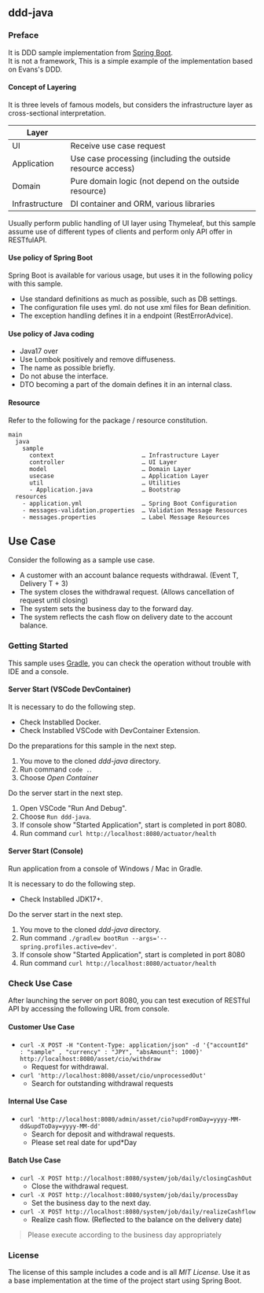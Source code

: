 ddd-java
---

### Preface

It is DDD sample implementation from [Spring Boot](http://projects.spring.io/spring-boot/).  
It is not a framework, This is a simple example of the implementation based on Evans's DDD.


#### Concept of Layering

It is three levels of famous models, but considers the infrastructure layer as cross-sectional interpretation.

| Layer          |                                                            |
| -------------- | ----------------------------------------------------------- |
| UI             | Receive use case request                                    |
| Application    | Use case processing (including the outside resource access) |
| Domain         | Pure domain logic (not depend on the outside resource) |
| Infrastructure | DI container and ORM, various libraries |

Usually perform public handling of UI layer using Thymeleaf, but this sample assume use of different types of clients and perform only API offer in RESTfulAPI.

#### Use policy of Spring Boot

Spring Boot is available for various usage, but uses it in the following policy with this sample.

- Use standard definitions as much as possible, such as DB settings.
- The configuration file uses yml. do not use xml files for Bean definition.
- The exception handling defines it in a endpoint (RestErrorAdvice).

#### Use policy of Java coding

- Java17 over
- Use Lombok positively and remove diffuseness.
- The name as possible briefly.
- Do not abuse the interface.
- DTO becoming a part of the domain defines it in an internal class.

#### Resource

Refer to the following for the package / resource constitution.

```
main
  java
    sample
      context                         … Infrastructure Layer
      controller                      … UI Layer
      model                           … Domain Layer
      usecase                         … Application Layer
      util                            … Utilities
      - Application.java              … Bootstrap
  resources
    - application.yml                 … Spring Boot Configuration
    - messages-validation.properties  … Validation Message Resources
    - messages.properties             … Label Message Resources
```

## Use Case

Consider the following as a sample use case.

- A customer with an account balance requests withdrawal. (Event T, Delivery T + 3)
- The system closes the withdrawal request. (Allows cancellation of request until closing)
- The system sets the business day to the forward day.
- The system reflects the cash flow on delivery date to the account balance.

### Getting Started

This sample uses [Gradle](https://gradle.org/), you can check the operation without trouble with IDE and a console.

#### Server Start (VSCode DevContainer)

It is necessary to do the following step.

- Check Instablled Docker.
- Check Instablled VSCode with DevContainer Extension.

Do the preparations for this sample in the next step.

1. You move to the cloned *ddd-java* directory.
1. Run command `code .`.
1. Choose *Open Container*

Do the server start in the next step.

1. Open VSCode "Run And Debug".
1. Choose `Run ddd-java`.
1. If console show "Started Application", start is completed in port 8080.
1. Run command `curl http://localhost:8080/actuator/health`

#### Server Start (Console)

Run application from a console of Windows / Mac in Gradle.

It is necessary to do the following step.

- Check Instablled JDK17+.

Do the server start in the next step.

1. You move to the cloned *ddd-java* directory.
1. Run command `./gradlew bootRun --args='--spring.profiles.active=dev'`.
1. If console show "Started Application", start is completed in port 8080
1. Run command `curl http://localhost:8080/actuator/health`

### Check Use Case

After launching the server on port 8080, you can test execution of RESTful API by accessing the following URL from console.

#### Customer Use Case

- `curl -X POST -H "Content-Type: application/json" -d '{"accountId"  : "sample" , "currency" : "JPY", "absAmount": 1000}' http://localhost:8080/asset/cio/withdraw`
    - Request for withdrawal.
- `curl 'http://localhost:8080/asset/cio/unprocessedOut'`
    - Search for outstanding withdrawal requests

#### Internal Use Case

- `curl 'http://localhost:8080/admin/asset/cio?updFromDay=yyyy-MM-dd&updToDay=yyyy-MM-dd'`
    - Search for deposit and withdrawal requests.
    - Please set real date for upd\*Day

#### Batch Use Case

- `curl -X POST http://localhost:8080/system/job/daily/closingCashOut`
    - Close the withdrawal request.
- `curl -X POST http://localhost:8080/system/job/daily/processDay`
    - Set the business day to the next day.
- `curl -X POST http://localhost:8080/system/job/daily/realizeCashflow`
    - Realize cash flow. (Reflected to the balance on the delivery date)

> Please execute according to the business day appropriately

### License

The license of this sample includes a code and is all *MIT License*.
Use it as a base implementation at the time of the project start using Spring Boot.

